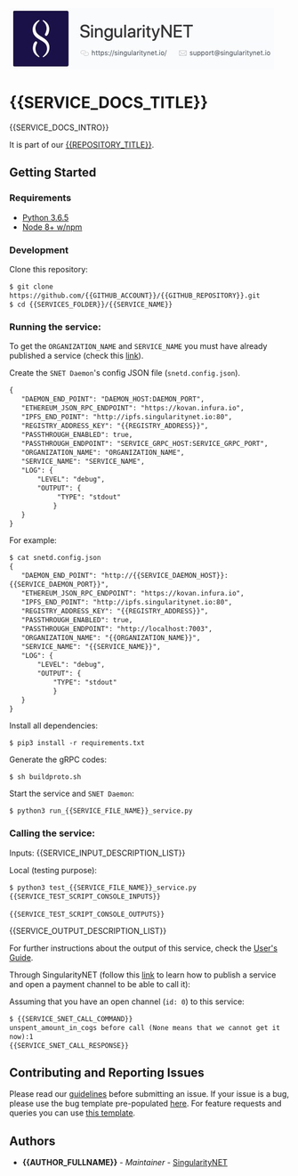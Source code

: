 [issue-template]: ../../../../../issues/new?template=BUG_REPORT.md
[feature-template]: ../../../../../issues/new?template=FEATURE_REQUEST.md

![singnetlogo](../../docs/assets/singnet-logo.jpg?raw=true 'SingularityNET')

# {{SERVICE_DOCS_TITLE}}

{{SERVICE_DOCS_INTRO}}

It is part of our [{{REPOSITORY_TITLE}}](https://github.com/{{GITHUB_ACCOUNT}}/{{GITHUB_REPOSITORY}}).

## Getting Started

### Requirements

- [Python 3.6.5](https://www.python.org/downloads/release/python-365/)
- [Node 8+ w/npm](https://nodejs.org/en/download/)

### Development

Clone this repository:

```
$ git clone https://github.com/{{GITHUB_ACCOUNT}}/{{GITHUB_REPOSITORY}}.git
$ cd {{SERVICES_FOLDER}}/{{SERVICE_NAME}}
```

### Running the service:

To get the `ORGANIZATION_NAME` and `SERVICE_NAME` you must have already published a service 
(check this [link](https://github.com/singnet/wiki/tree/master/tutorials/howToPublishService)).

Create the `SNET Daemon`'s config JSON file (`snetd.config.json`).

```
{
   "DAEMON_END_POINT": "DAEMON_HOST:DAEMON_PORT",
   "ETHEREUM_JSON_RPC_ENDPOINT": "https://kovan.infura.io",
   "IPFS_END_POINT": "http://ipfs.singularitynet.io:80",
   "REGISTRY_ADDRESS_KEY": "{{REGISTRY_ADDRESS}}",
   "PASSTHROUGH_ENABLED": true,
   "PASSTHROUGH_ENDPOINT": "SERVICE_GRPC_HOST:SERVICE_GRPC_PORT",  
   "ORGANIZATION_NAME": "ORGANIZATION_NAME",
   "SERVICE_NAME": "SERVICE_NAME",
   "LOG": {
       "LEVEL": "debug",
       "OUTPUT": {
            "TYPE": "stdout"
           }
   }
}
```

For example:

```
$ cat snetd.config.json
{
   "DAEMON_END_POINT": "http://{{SERVICE_DAEMON_HOST}}:{{SERVICE_DAEMON_PORT}}",
   "ETHEREUM_JSON_RPC_ENDPOINT": "https://kovan.infura.io",
   "IPFS_END_POINT": "http://ipfs.singularitynet.io:80",
   "REGISTRY_ADDRESS_KEY": "{{REGISTRY_ADDRESS}}",
   "PASSTHROUGH_ENABLED": true,
   "PASSTHROUGH_ENDPOINT": "http://localhost:7003",
   "ORGANIZATION_NAME": "{{ORGANIZATION_NAME}}",
   "SERVICE_NAME": "{{SERVICE_NAME}}",
   "LOG": {
       "LEVEL": "debug",
       "OUTPUT": {
           "TYPE": "stdout"
           }
   }
}
```
Install all dependencies:
```
$ pip3 install -r requirements.txt
```
Generate the gRPC codes:
```
$ sh buildproto.sh
```
Start the service and `SNET Daemon`:
```
$ python3 run_{{SERVICE_FILE_NAME}}_service.py
```

### Calling the service:

Inputs:
  {{SERVICE_INPUT_DESCRIPTION_LIST}}

Local (testing purpose):

```
$ python3 test_{{SERVICE_FILE_NAME}}_service.py
{{SERVICE_TEST_SCRIPT_CONSOLE_INPUTS}}

{{SERVICE_TEST_SCRIPT_CONSOLE_OUTPUTS}}
```

  {{SERVICE_OUTPUT_DESCRIPTION_LIST}}

For further instructions about the output of this service, check the [User's Guide](../../docs/users_guide/{{SERVICES_FOLDER}}/{{SERVICE_NAME}}.md).

Through SingularityNET (follow this [link](https://github.com/singnet/wiki/blob/master/tutorials/howToPublishService/README.md) 
to learn how to publish a service and open a payment channel to be able to call it):

Assuming that you have an open channel (`id: 0`) to this service:

```
$ {{SERVICE_SNET_CALL_COMMAND}}
unspent_amount_in_cogs before call (None means that we cannot get it now):1
{{SERVICE_SNET_CALL_RESPONSE}}
```

## Contributing and Reporting Issues

Please read our [guidelines](https://github.com/singnet/wiki/blob/master/guidelines/CONTRIBUTING.md#submitting-an-issue) before submitting an issue. 
If your issue is a bug, please use the bug template pre-populated [here][issue-template]. 
For feature requests and queries you can use [this template][feature-template].

## Authors

* **{{AUTHOR_FULLNAME}}** - *Maintainer* - [SingularityNET](https://www.singularitynet.io)